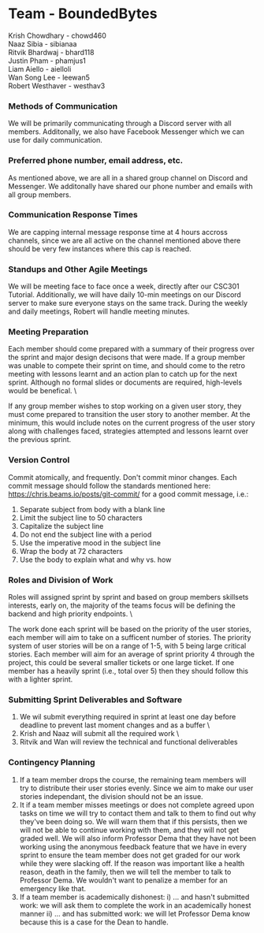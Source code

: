 # Team - BoundedBytes
Krish Chowdhary - chowd460 \
Naaz Sibia - sibianaa \
Ritvik Bhardwaj - bhard118 \
Justin Pham - phamjus1 \
Liam Aiello - aielloli \
Wan Song Lee - leewan5 \
Robert Westhaver - westhav3

### Methods of Communication

We will be primarily communicating through a Discord server with all members. Additonally, we also have Facebook Messenger which we can use for daily communication. 

### Preferred phone number, email address, etc.

As mentioned above, we are all in a shared group channel on Discord and Messenger. We additonally have shared our phone number and emails with all group members. 

### Communication Response Times

We are capping internal message response time at 4 hours accross channels, since we are all active on the channel mentioned above there should be very few instances where this cap is reached. 

### Standups and Other Agile Meetings

We will be meeting face to face once a week, directly after our CSC301 Tutorial. Additionally, we will have daily 10-min meetings on our Discord server to make sure everyone stays on the same track. During the weekly and daily meetings, Robert will handle meeting minutes. 

### Meeting Preparation

Each member should come prepared with a summary of their progress over the sprint and major design decisons that were made. If a group member was unable to compete their sprint on time, and should come to the retro meeting with lessons learnt and an action plan to catch up for the next sprint. Although no formal slides or documents are required, high-levels would be benefical. \

If any group member wishes to stop working on a given user story, they must come prepared to transition the user story to another member. At the minimum, this would include notes on the current progress of the user story along with challenges faced, strategies attempted and lessons learnt over the previous sprint.

### Version Control
Commit atomically, and frequently. Don't commit minor changes. Each commit message should follow the standards mentioned here: https://chris.beams.io/posts/git-commit/ for a good commit message, i.e.:
1) Separate subject from body with a blank line
2) Limit the subject line to 50 characters
3) Capitalize the subject line
4) Do not end the subject line with a period
5) Use the imperative mood in the subject line
6) Wrap the body at 72 characters
7) Use the body to explain what and why vs. how

### Roles and Division of Work
Roles will assigned sprint by sprint and based on group members skillsets interests, early on, the majority of the teams focus will be defining the backend and high priority endpoints. \

The work done each sprint will be based on the priority of the user stories, each member will aim to take on a sufficent number of stories. The priority system of user stories will be on a range of 1-5, with 5 being large critical stories. Each member will aim for an average of sprint priority 4 through the project, this could be several smaller tickets or one large ticket. If one member has a heavily sprint (i.e., total over 5) then they should follow this with a lighter sprint.

### Submitting Sprint Deliverables and Software
1) We wil submit everything required in sprint at least one day before deadline to prevent last moment changes and as a buffer \
2) Krish and Naaz will submit all the required work \ 
3) Ritvik and Wan will review the technical and functional deliverables

### Contingency Planning
1) If a team member drops the course, the remaining team members will try to distribute their user stories evenly. Since we aim to make
our user stories independant, the division should not be an issue.
2) It if a team member misses meetings or does not complete agreed upon tasks on time we will try to contact them and talk to them to find
out why they've been doing so. We will warn them that if this persists, then we will not be able to continue working with them, and they will not get graded well. We will also inform Professor Dema that they have not been working using the anonymous feedback feature that we have in every sprint to ensure the team member does not get graded for our work while they were slacking off. If the reason was important like a health reason, death in the family, then we will tell the member to talk to Professor Dema. We wouldn't want to penalize a member for an emergency like that.
3) If a team member is academically dishonest:
i) ... and hasn't submitted work: we will ask them to complete the work in an academically honest manner
ii) ... and has submitted work: we will let Professor Dema know because this is a case for the Dean to handle.

